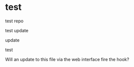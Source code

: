 test
====

test repo

test update

update

test

Will an update to this file via the web interface fire the hook?

